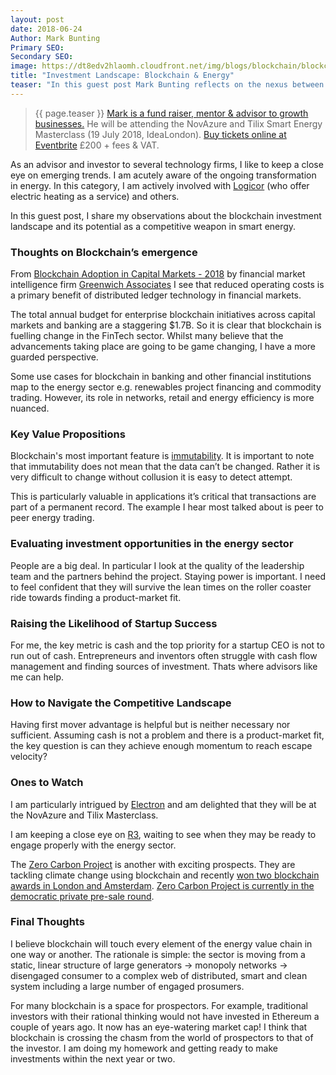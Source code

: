 ```yaml
---
layout: post
date: 2018-06-24
Author: Mark Bunting
Primary SEO:
Secondary SEO:
image: https://dt8edv2hlaomh.cloudfront.net/img/blogs/blockchain/blockchain-3326155_640.png
title: "Investment Landscape: Blockchain & Energy"
teaser: "In this guest post Mark Bunting reflects on the nexus between blockchain and energy from an investor viewpoint."
---
```


> {{ page.teaser }} [Mark is a fund raiser, mentor & advisor to growth businesses.](https://www.linkedin.com/in/markcbunting/) He will be attending the NovAzure and Tilix Smart Energy Masterclass (19 July 2018, IdeaLondon). [Buy tickets online at Eventbrite](https://blockchain-energy.eventbrite.co.uk) £200 + fees & VAT.

As an advisor and investor to several technology firms, I like to keep a close eye on emerging trends. I am acutely aware of the ongoing transformation in energy. In this category, I am actively involved with [Logicor](http://www.clear-heater.co.uk) (who offer electric heating as a service) and others.

In this guest post, I share my observations about the blockchain investment landscape and its potential as a competitive weapon in smart energy.

### Thoughts on Blockchain’s emergence
From [Blockchain Adoption in Capital Markets - 2018][GA1] by financial market intelligence firm [Greenwich Associates][GA2] I see that reduced operating costs is a primary benefit of distributed ledger technology in financial markets.

[GA1]: https://www.greenwich.com/equities/blockchain-adoption-capital-markets-2018
[GA2]: https://www.greenwich.com/

The total annual budget for enterprise blockchain initiatives across capital markets and banking are a staggering $1.7B. So it is clear that blockchain is fuelling change in the FinTech sector. Whilst many believe that the advancements taking place are going to be game changing, I have a more guarded perspective.

Some use cases for blockchain in banking and other financial institutions map to the energy sector e.g. renewables project financing and commodity trading. However, its role in networks, retail and energy efficiency is more nuanced.

### Key Value Propositions
Blockchain's most important feature is [immutability](https://bitsonblocks.net/2016/02/29/a-gentle-introduction-to-immutability-of-blockchains/). It is important to note that immutability does not mean that the data can’t be changed. Rather it is very difficult to change without collusion it is easy to detect attempt.

This is particularly valuable in applications it’s critical that transactions are part of a permanent record. The example I hear most talked about is peer to peer energy trading.

### Evaluating investment opportunities in the energy sector
People are a big deal. In particular I look at the quality of the leadership team and the partners behind the project. Staying power is important. I need to feel confident that they will survive the lean times on the roller coaster ride towards finding a product-market fit.

### Raising the Likelihood of Startup Success
For me, the key metric is cash and the top priority for a startup CEO is not to run out of cash. Entrepreneurs and inventors often struggle with cash flow management and finding sources of investment. Thats where advisors like me can help.

### How to Navigate the Competitive Landscape
Having first mover advantage is helpful but is neither necessary nor sufficient. Assuming cash is not a problem and there is a product-market fit, the key question is can they achieve enough momentum to reach escape velocity?

### Ones to Watch
I am particularly intrigued by [Electron](http://www.electron.org.uk) and am delighted that they will be at the NovAzure and Tilix Masterclass.

I am keeping a close eye on [R3](https://www.r3.com), waiting to see when they may be ready to engage properly with the energy sector.

The [Zero Carbon Project][ZCP1] is another with exciting prospects. They are tackling climate change using blockchain and recently [won two blockchain awards in London and Amsterdam][ZCP2]. [Zero Carbon Project is currently in the democratic private pre-sale round][ZCP3].

[ZCP1]: https://www.zerocarbonproject.com
[ZCP2]: https://medium.com/zero-carbon-project/zero-carbon-project-wins-two-blockchain-awards-in-london-and-amsterdam-2be911aeb249
[ZCP3]: https://medium.com/zero-carbon-project/zero-carbon-project-launches-private-pre-sale-democracy-at-london-blockchain-conference-104f6906dd33

### Final Thoughts
I believe blockchain will touch every element of the energy value chain in one way or another. The rationale is simple: the sector is moving from a static, linear structure of large generators -> monopoly networks -> disengaged consumer to a complex web of distributed, smart and clean system including a large number of engaged prosumers.

For many blockchain is a space for prospectors. For example, traditional investors with their rational thinking would not have invested in Ethereum a couple of years ago. It now has an eye-watering market cap! I think that blockchain is crossing the chasm from the world of prospectors to that of the investor. I am doing my homework and getting ready to make investments within the next year or two.
